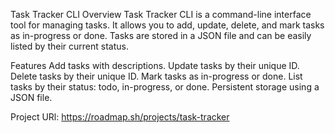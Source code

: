 Task Tracker CLI
Overview
Task Tracker CLI is a command-line interface tool for managing tasks. It allows you to add, update, delete, and mark tasks as in-progress or done. Tasks are stored in a JSON file and can be easily listed by their current status.

Features
Add tasks with descriptions.
Update tasks by their unique ID.
Delete tasks by their unique ID.
Mark tasks as in-progress or done.
List tasks by their status: todo, in-progress, or done.
Persistent storage using a JSON file.


Project URl: https://roadmap.sh/projects/task-tracker
